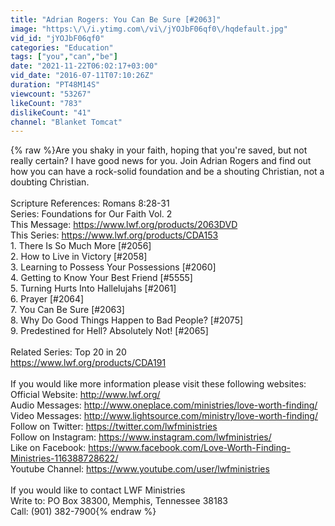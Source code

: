 ```yaml
---
title: "Adrian Rogers: You Can Be Sure [#2063]"
image: "https:\/\/i.ytimg.com\/vi\/jYOJbF06qf0\/hqdefault.jpg"
vid_id: "jYOJbF06qf0"
categories: "Education"
tags: ["you","can","be"]
date: "2021-11-22T06:02:17+03:00"
vid_date: "2016-07-11T07:10:26Z"
duration: "PT48M14S"
viewcount: "53267"
likeCount: "783"
dislikeCount: "41"
channel: "Blanket Tomcat"
---
```

{% raw %}Are you shaky in your faith, hoping that you're saved, but not really certain? I have good news for you. Join Adrian Rogers and find out how you can have a rock-solid foundation and be a shouting Christian, not a doubting Christian.<br /><br />Scripture References: Romans 8:28-31<br />Series: Foundations for Our Faith Vol. 2<br />This Message: <a rel="nofollow" target="blank" href="https://www.lwf.org/products/2063DVD">https://www.lwf.org/products/2063DVD</a><br />This Series: <a rel="nofollow" target="blank" href="https://www.lwf.org/products/CDA153">https://www.lwf.org/products/CDA153</a><br />1. There Is So Much More [#2056]<br />2. How to Live in Victory [#2058]<br />3. Learning to Possess Your Possessions [#2060]<br />4. Getting to Know Your Best Friend [#5555]<br />5. Turning Hurts Into Hallelujahs [#2061]<br />6. Prayer [#2064]<br />7. You Can Be Sure [#2063]<br />8. Why Do Good Things Happen to Bad People? [#2075]<br />9. Predestined for Hell? Absolutely Not! [#2065]<br /><br />Related Series: Top 20 in 20<br /><a rel="nofollow" target="blank" href="https://www.lwf.org/products/CDA191">https://www.lwf.org/products/CDA191</a><br /><br />If you would like more information please visit these following websites:<br />Official Website: <a rel="nofollow" target="blank" href="http://www.lwf.org/">http://www.lwf.org/</a><br />Audio Messages: <a rel="nofollow" target="blank" href="http://www.oneplace.com/ministries/love-worth-finding/">http://www.oneplace.com/ministries/love-worth-finding/</a><br />Video Messages: <a rel="nofollow" target="blank" href="http://www.lightsource.com/ministry/love-worth-finding/">http://www.lightsource.com/ministry/love-worth-finding/</a><br />Follow on Twitter: <a rel="nofollow" target="blank" href="https://twitter.com/lwfministries">https://twitter.com/lwfministries</a><br />Follow on Instagram: <a rel="nofollow" target="blank" href="https://www.instagram.com/lwfministries/">https://www.instagram.com/lwfministries/</a><br />Like on Facebook: <a rel="nofollow" target="blank" href="https://www.facebook.com/Love-Worth-Finding-Ministries-116388728622/">https://www.facebook.com/Love-Worth-Finding-Ministries-116388728622/</a><br />Youtube Channel: <a rel="nofollow" target="blank" href="https://www.youtube.com/user/lwfministries">https://www.youtube.com/user/lwfministries</a><br /><br />If you would like to contact LWF Ministries<br />Write to: PO Box 38300, Memphis, Tennessee 38183<br />Call: (901) 382-7900{% endraw %}
